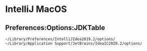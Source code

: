 # IntelliJ MacOS


## Preferences:Options:JDKTable

```~/Library/Preferences/IntelliJIdea2019.2/options/```
```~/Library/Application Support/JetBrains/IdeaIC2020.2/options/```
